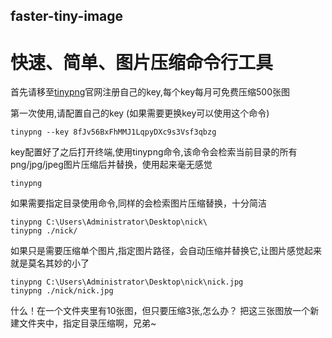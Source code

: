 ## faster-tiny-image
# 快速、简单、图片压缩命令行工具

首先请移至[tinypng](https://tinypng.com/)官网注册自己的key,每个key每月可免费压缩500张图


第一次使用,请配置自己的key (如果需要更换key可以使用这个命令)

    tinypng --key 8fJv56BxFhMMJ1LqpyDXc9s3Vsf3qbzg


key配置好了之后打开终端,使用tinypng命令,该命令会检索当前目录的所有png/jpg/jpeg图片压缩后并替换，使用起来毫无感觉

    tinypng

如果需要指定目录使用命令,同样的会检索图片压缩替换，十分简洁

    tinypng C:\Users\Administrator\Desktop\nick\
    tinypng ./nick/

如果只是需要压缩单个图片,指定图片路径，会自动压缩并替换它,让图片感觉起来就是莫名其妙的小了

    tinypng C:\Users\Administrator\Desktop\nick\nick.jpg
    tinypng ./nick/nick.jpg

什么！在一个文件夹里有10张图，但只要压缩3张,怎么办？
把这三张图放一个新建文件夹中，指定目录压缩啊，兄弟~